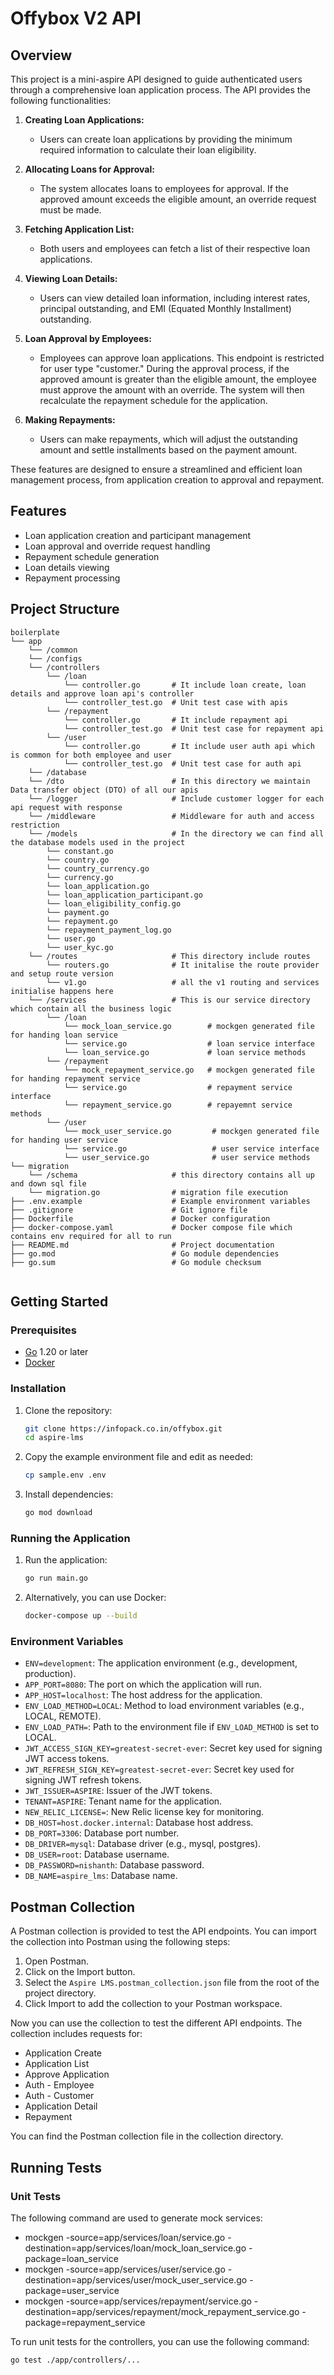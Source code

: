 
# Offybox V2 API

## Overview
This project is a mini-aspire API designed to guide authenticated users through a comprehensive loan application process. The API provides the following functionalities:

1. **Creating Loan Applications:**
   - Users can create loan applications by providing the minimum required information to calculate their loan eligibility.

2. **Allocating Loans for Approval:**
   - The system allocates loans to employees for approval. If the approved amount exceeds the eligible amount, an override request must be made.

3. **Fetching Application List:**
   - Both users and employees can fetch a list of their respective loan applications.

4. **Viewing Loan Details:**
   - Users can view detailed loan information, including interest rates, principal outstanding, and EMI (Equated Monthly Installment) outstanding.

5. **Loan Approval by Employees:**
   - Employees can approve loan applications. This endpoint is restricted for user type "customer." During the approval process, if the approved amount is greater than the eligible amount, the employee must approve the amount with an override. The system will then recalculate the repayment schedule for the application.

6. **Making Repayments:**
   - Users can make repayments, which will adjust the outstanding amount and settle installments based on the payment amount.

These features are designed to ensure a streamlined and efficient loan management process, from application creation to approval and repayment.
## Features
- Loan application creation and participant management
- Loan approval and override request handling
- Repayment schedule generation
- Loan details viewing
- Repayment processing

## Project Structure
```
boilerplate
└── app
    └── /common
    └── /configs
    └── /controllers
        └── /loan
            └── controller.go       # It include loan create, loan details and approve loan api's controller
            └── controller_test.go  # Unit test case with apis
        └── /repayment
            └── controller.go       # It include repayment api
            └── controller_test.go  # Unit test case for repayment api
        └── /user
            └── controller.go       # It include user auth api which is common for both employee and user
            └── controller_test.go  # Unit test case for auth api
    └── /database
    └── /dto                        # In this directory we maintain Data transfer object (DTO) of all our apis
    └── /logger                     # Include customer logger for each api request with response
    └── /middleware                 # Middleware for auth and access restriction
    └── /models                     # In the directory we can find all the database models used in the project
        └── constant.go
        └── country.go
        └── country_currency.go
        └── currency.go
        └── loan_application.go
        └── loan_application_participant.go
        └── loan_eligibility_config.go
        └── payment.go
        └── repayment.go
        └── repayment_payment_log.go
        └── user.go
        └── user_kyc.go
    └── /routes                     # This directory include routes
        └── routers.go              # It initalise the route provider and setup route version
        └── v1.go                   # all the v1 routing and services initialise happens here
    └── /services                   # This is our service directory which contain all the business logic
        └── /loan
            └── mock_loan_service.go        # mockgen generated file for handing loan service
            └── service.go                  # loan service interface
            └── loan_service.go             # loan service methods
        └── /repayment
            └── mock_repayment_service.go   # mockgen generated file for handing repayment service
            └── service.go                  # repayment service interface
            └── repayment_service.go        # repayemnt service methods
        └── /user
            └── mock_user_service.go         # mockgen generated file for handing user service
            └── service.go                   # user service interface
            └── user_service.go              # user service methods
└── migration
    └── /schema                     # this directory contains all up and down sql file
    └── migration.go                # migration file execution
├── .env.example                    # Example environment variables
├── .gitignore                      # Git ignore file
├── Dockerfile                      # Docker configuration
├── docker-compose.yaml             # Docker compose file which contains env required for all to run
├── README.md                       # Project documentation
├── go.mod                          # Go module dependencies
├── go.sum                          # Go module checksum
        
```

## Getting Started

### Prerequisites
- [Go](https://golang.org/doc/install) 1.20 or later
- [Docker](https://docs.docker.com/get-docker/)

### Installation
1. Clone the repository:
    ```sh
    git clone https://infopack.co.in/offybox.git
    cd aspire-lms
    ```

2. Copy the example environment file and edit as needed:
    ```sh
    cp sample.env .env
    ```

3. Install dependencies:
    ```sh
    go mod download
    ```
### Running the Application
1. Run the application:
    ```sh
    go run main.go
    ```

2. Alternatively, you can use Docker:
    ```sh
    docker-compose up --build
    ```

### Environment Variables
- `ENV=development`: The application environment (e.g., development, production).
- `APP_PORT=8080`: The port on which the application will run.
- `APP_HOST=localhost`: The host address for the application.
- `ENV_LOAD_METHOD=LOCAL`: Method to load environment variables (e.g., LOCAL, REMOTE).
- `ENV_LOAD_PATH=`: Path to the environment file if `ENV_LOAD_METHOD` is set to LOCAL.
- `JWT_ACCESS_SIGN_KEY=greatest-secret-ever`: Secret key used for signing JWT access tokens.
- `JWT_REFRESH_SIGN_KEY=greatest-secret-ever`: Secret key used for signing JWT refresh tokens.
- `JWT_ISSUER=ASPIRE`: Issuer of the JWT tokens.
- `TENANT=ASPIRE`: Tenant name for the application.
- `NEW_RELIC_LICENSE=`: New Relic license key for monitoring.
- `DB_HOST=host.docker.internal`: Database host address.
- `DB_PORT=3306`: Database port number.
- `DB_DRIVER=mysql`: Database driver (e.g., mysql, postgres).
- `DB_USER=root`: Database username.
- `DB_PASSWORD=nishanth`: Database password.
- `DB_NAME=aspire_lms`: Database name.

## Postman Collection

A Postman collection is provided to test the API endpoints. You can import the collection into Postman using the following steps:

1. Open Postman.
2. Click on the Import button.
3. Select the `Aspire LMS.postman_collection.json` file from the root of the project directory.
4. Click Import to add the collection to your Postman workspace.

Now you can use the collection to test the different API endpoints. The collection includes requests for:

- Application Create
- Application List
- Approve Application
- Auth - Employee
- Auth - Customer
- Application Detail
- Repayment

You can find the Postman collection file in the collection directory.

## Running Tests

### Unit Tests

The following command are used to generate mock services:
- mockgen -source=app/services/loan/service.go -destination=app/services/loan/mock_loan_service.go -package=loan_service
- mockgen -source=app/services/user/service.go -destination=app/services/user/mock_user_service.go -package=user_service
- mockgen -source=app/services/repayment/service.go -destination=app/services/repayment/mock_repayment_service.go -package=repayment_service

To run unit tests for the controllers, you can use the following command:
```bash
go test ./app/controllers/...